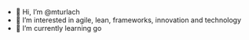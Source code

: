 - 👋 Hi, I’m @mturlach
- 👀 I’m interested in agile, lean, frameworks, innovation and technology
- 🌱 I’m currently learning go


<!---
mturlach/mturlach is a ✨ special ✨ repository because its `README.md` (this file) appears on your GitHub profile.
You can click the Preview link to take a look at your changes.
--->
